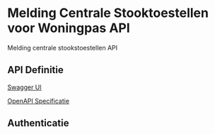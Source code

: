 # Melding Centrale Stooktoestellen voor Woningpas API

Melding centrale stookstoestellen API

## API Definitie
[Swagger UI](https://ovo000090.github.io/VEKA_REST_API/?urls.primaryName=V1+-+Melding+Centrale+Stooktoestellen+voor+Woningpas+API+-+UAT) 

[OpenAPI Specificatie](../datadiensten-uat-v1.yaml)



## Authenticatie
